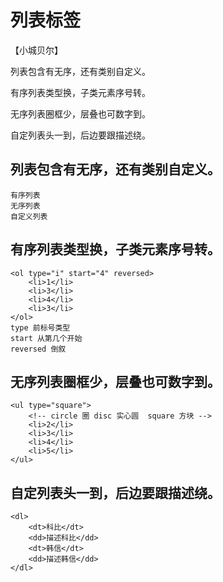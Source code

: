 # 列表标签

【小城贝尔】

列表包含有无序，还有类别自定义。

有序列表类型换，子类元素序号转。

无序列表圈框少，层叠也可数字到。

自定列表头一到，后边要跟描述绕。


##  列表包含有无序，还有类别自定义。
    有序列表
    无序列表
    自定义列表
##  有序列表类型换，子类元素序号转。
    <ol type="i" start="4" reversed>
        <li>1</li>
        <li>3</li>
        <li>4</li>
        <li>3</li>
    </ol>
    type 前标号类型
    start 从第几个开始
    reversed 倒叙
##  无序列表圈框少，层叠也可数字到。
    <ul type="square">
        <!-- circle 圈 disc 实心圆  square 方块 -->
        <li>2</li>
        <li>3</li>
        <li>4</li>
        <li>5</li>
    </ul>
##  自定列表头一到，后边要跟描述绕。
    <dl>
        <dt>科比</dt>
        <dd>描述科比</dd>
        <dt>韩信</dt>
        <dd>描述韩信</dd>
    </dl>